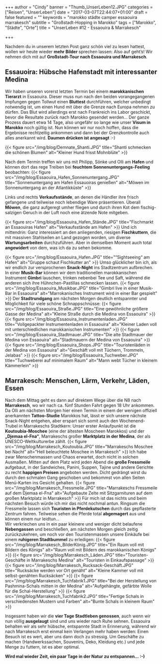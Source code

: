 +++
author = "Cindy"
banner = "Thumb_UnserLeben12.JPG"
categories = ["Reisen", "UnserLeben"]
date = "2017-03-07T22:44:07+01:00"
draft = false
featured = ""
keywords = "marokko städte camper essaouira marrakesch"
subtitle = "Großstadt-Hopping in Marokko"
tags = ["Marokko", "Städte", "Orte"]
title = "UnserLeben #12 - Essaouira & Marrakesch"

+++

Nachdem du in unserem letzten Post ganz schön viel zu lesen hattest, wollen wir heute wieder **mehr Bilder** sprechen lassen: Also auf geht’s! Wir nehmen dich mit auf **Großstadt-Tour nach Essaouira und Marrakesch**.<!--more-->       
     
## Essauoira: Hübsche Hafenstadt mit interessanter Medina

Wir haben unseren vorerst letzten Termin bei einem **marokkanischen Tierarzt** in Essaouira. Dieser muss nun nach den beiden vorangegangenen Impfungen gegen Tollwut einen **Bluttest** durchführen, welcher unbedingt notwendig ist, um einen Hund mit über die Grenze nach Europa nehmen zu dürfen. Das Blut wird allerdings erst nach Frankreich ins Labor geschickt, bevor die Resultate zurück nach Marokko gesendet werden… Der ganze Prozess dauert etwa 14 Tage, also ungefähr so lange wie unser **Visum in Marokko** noch gültig ist. Nun können wir nur noch hoffen, dass die Ergebnisse rechtzeitig ankommen und dann bei der Grenzkontrolle auch alles anerkannt wird. **Daumen drücken ist angesagt** :-)      

{{< figure src="/img/blog/Demnate_Shanti.JPG" title="Shanti schmecken die schönen Blumen"
alt="Kleiner Hund frisst Mohnblüte" >}}

Nach dem Termin treffen wir uns mit Philipp, Sönke und Olli am **Hafen** und können dort das rege Treiben bei **feuchtem Sonnenuntergangs-Feeling** beobachten:
{{< figure src="/img/blog/Essaouira_Hafen_Sonnenuntergang.JPG" title="Sonnenuntergang am Hafen Essauoiras genießen" alt="Möwen im Sonnenuntergang an der Atlantikküste" >}}

Links und rechts **Verkaufsstände**, an denen die Händler ihre frisch gefangene und teilweise noch lebendige Ware präsentieren. Überall **Möwen**, die ganz aufgeregt umher fliegen und durch ihren Kot dem fischig-salzigen Geruch in der Luft noch eine ätzende Note mitgeben. 

{{< figure src="/img/blog/Essaouira_Hafen_Stände.JPG" title="Fischmarkt an Essaouiras Hafen"
alt="Verkaufsstände am Hafen" >}}
Und ich mittendrin: Ganz interessiert an den anliegenden, riesigen **Fischkuttern**, die mit massiven Stahlseilen an Land gezogen worden, um diverse **Wartungsarbeiten** durchzuführen. Aber in demselben Moment auch total **angewidert** von dem, was ich da zu sehen bekomme. 

{{< figure src="/img/blog/Essaouira_Hafen.JPG" title="“Sightseeing“ am Hafen"
alt="Gruppe schaut Fischkutter an" >}}
Umso glücklicher bin ich, als wir endlich zur versprochenen **Snack-Night** ins Stadtzentrum aufbrechen. In einer **Musik-Bar** können wir dem traditionellen marokkanischen Instrument **Gimbri** lauschen, trinken nebenbei Tee und Saft, während die anderen sich ihre Hühnchen-Pastillas schmecken lassen. 
{{< figure src="/img/blog/Essaouira_Musikbar.JPG" title="Gimbri live in einer Musik-Bar in Essaouira"
alt="Marrokanisches Instrument wird in einer Bar gespielt" >}}
Der **Stadtrundgang** am nächsten Morgen deutlich entspannter und Möglichkeit für viele schöne Schnappschnüsse:
{{< figure src="/img/blog/Essaouira_Straße.JPG" title="Eine gewöhnliche größere Gasse der Medina"
alt="Kleine Straße durch die Medina von Essaouira" >}}
{{< figure src="/img/blog/Essaouira_Instrumentenladen.JPG" title="Vollgepackter Instrumentenladen in Essaouira"
alt="Kleiner Laden voll mit unterschiedlichen marokkanischen Instrumenten" >}}
{{< figure src="/img/blog/Essaouira_Stadtmauer.JPG" title="Die alte Stadtmauer der Medina von Essaouira"
alt="Stadtmauern der Medina von Essaouira" >}}
{{< figure src="/img/blog/Essaouira_Shops.JPG" title="Touristenläden in der Medina von Essaouira"
alt="Geschäft voll mit Tüchern, Trommeln, Jelabas" >}}
{{< figure src="/img/blog/Essaouira_Tuchweber.JPG" title="Tuchweberei auf minimalem Raum"
alt="Mann webt Tücher in kleinem Kämmerlein" >}}


## Marrakesch: Menschen, Lärm, Verkehr, Läden, Essen

Nach dem Mittag geht es dann auf direktem Wege über die N8 nach **Marrakesch**, wo wir nach ca. fünf Stunden Fahrt gegen 18 Uhr ankommen. Da Olli am nächsten Morgen hier einen Termin in einem der wenigen offiziell anerkannten **Tattoo-Studie** Marokkos hat, lässt er sich unsere nächste Snack-Night entgehen, aber erspart sich somit auch den Wochenend-Trubel in Marrakeschs Stadtkern:
Unser erster Anlaufpunkt ist die **Koutoubia-Moschee** (eine der ältesten Moscheen Marokkos) und der **„Djemaa el-Fna“**, Marrakeschs großer **Marktplatz in der Medina**, der als UNESCO-Weltkulturerbe zählt.
{{< figure src="/img/blog/Marrakesch_Koutoubia.JPG" title="Marrakeschs Moschee bei Nacht"
alt="Hell beleuchtete Moschee in Marrakesch" >}}
Ich habe zwar Menschenmassen und Chaos erwartet, doch nicht in solchen Ausmaßen. Mitten auf dem Platz wird jeden Abend die **große Fressmeile** aufgebaut, in der Sandwiches, Panini, Suppen, Tajine und andere Gerichte zu recht **happigen Preisen** angeboten werden. Dicht gedrängt wirst du durch den schmalen Gang geschoben und bekommst von allen Seiten Menü-Karten ins Gesicht gehalten.
{{< figure src="/img/blog/Marrakesch_Fressmeile.JPG" title="Marrakeschs Fressmeile auf dem Djemaa el-Fna"
alt="Aufgebaute Zelte mit Sitzgarnituren auf dem großen Marktplatz in Marrakesch" >}}
Für mich ist das nichts und beim nächsten Besuch würde ich mir das nicht nochmal antun. Ringsum die Fressmeile lassen sich **Touristen in Pferdekutschen** durch das gepflasterte Zentrum fahren. Teilweise sehen die Pferde total **abgemagert** aus und können einem nur leidtun…      
Wir verkriechen uns in ein paar kleinere und weniger dicht belaufene **Nebengassen** und beschließen, am nächsten Morgen gleich zeitig zurückzukehren, um noch vor den Touristenmassen unsere Einkäufe bei einem **ruhigeren Stadtbummel** zu erledigen:
{{< figure src="/img/blog/Marrakesch_BilderKönig.JPG" title="Ein Raum voll mit Bildern des Königs"
alt="Raum voll mit Bildern des marokkanischen Königs" >}}
{{< figure src="/img/blog/Marrakesch_Läden.JPG" title="Touristen-Geschäfte in Marrakeschs Medina"
alt="Touristen in Einkaufspassage" >}}
{{< figure src="/img/blog/Marrakesch_Rucksack-Geschäft.JPG" title="Rucksäcke werden vor Ort genäht"
alt="Kleine Kammer voll mit selbst-genähten Rucksäcken" >}}
{{< figure src="/img/blog/Marrakesch_Tuchfabrik1.JPG" title="Bei der Herstellung von Pashmina-Schals mitten in der Medina"
alt="Aufgehängte, gefärbte Wolle für die Schal-Herstellung" >}}
{{< figure src="/img/blog/Marrakesch_Tuchfabrik2.JPG" title="Fertige Schals in verschiedensten Mustern und Farben"
alt="Bunte Schals in kleinem Raum" >}}

Insgesamt haben wir die **vier Tage Stadtleben genossen**, auch wenn wir nun völlig **ausgelaugt** sind und uns wieder nach Ruhe sehnen. Essaouira behalten wir als sehr hübsche, entspannte Stadt in Erinnerung, während wir nach Marrakesch erst einmal kein Verlangen mehr haben werden: Einen Besuch ist es wert, aber uns dann doch zu stressig. Um Geschäfte zu machen (Handwerkssachen, Souvenirs, Deko, Kleidung etc.) und jede Menge zu futtern, ist es aber optimal.    

**Wird mal wieder Zeit, ein paar Tage in der Natur zu entspannen... :-)**